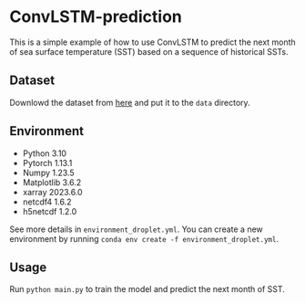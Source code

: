# ConvLSTM-prediction

This is a simple example of how to use ConvLSTM to predict the next month of sea surface temperature (SST) based on a sequence of historical SSTs.

## Dataset

Downlowd the dataset from [here](https://downloads.psl.noaa.gov/Datasets/COBE/sst.mon.mean.nc) and put it to the `data` directory.

## Environment

- Python 3.10
- Pytorch 1.13.1
- Numpy 1.23.5
- Matplotlib 3.6.2
- xarray 2023.6.0
- netcdf4 1.6.2
- h5netcdf 1.2.0

See more details in `environment_droplet.yml`. You can create a new environment by running `conda env create -f environment_droplet.yml`.

## Usage

Run `python main.py` to train the model and predict the next month of SST.
